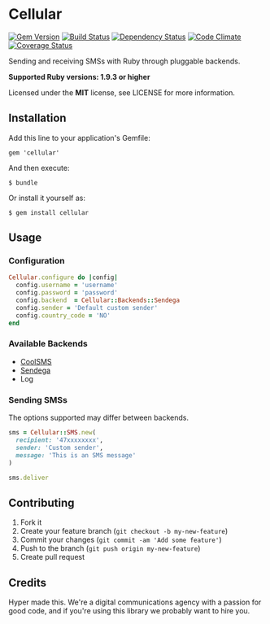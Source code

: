 # Cellular

[![Gem Version](https://img.shields.io/gem/v/cellular.svg?style=flat)](https://rubygems.org/gems/cellular)
[![Build Status](https://img.shields.io/travis/hyperoslo/cellular.svg?style=flat)](https://travis-ci.org/hyperoslo/cellular)
[![Dependency Status](https://img.shields.io/gemnasium/hyperoslo/cellular.svg?style=flat)](https://gemnasium.com/hyperoslo/cellular)
[![Code Climate](https://img.shields.io/codeclimate/github/hyperoslo/cellular.svg?style=flat)](https://codeclimate.com/github/hyperoslo/cellular)
[![Coverage Status](https://img.shields.io/coveralls/hyperoslo/cellular.svg?style=flat)](https://coveralls.io/r/hyperoslo/cellular)

Sending and receiving SMSs with Ruby through pluggable backends.

**Supported Ruby versions: 1.9.3 or higher**

Licensed under the **MIT** license, see LICENSE for more information.


## Installation

Add this line to your application's Gemfile:

    gem 'cellular'

And then execute:

    $ bundle

Or install it yourself as:

    $ gem install cellular


## Usage

### Configuration

```ruby
Cellular.configure do |config|
  config.username = 'username'
  config.password = 'password'
  config.backend  = Cellular::Backends::Sendega
  config.sender = 'Default custom sender'
  config.country_code = 'NO'
end
```


### Available Backends

* [CoolSMS](http://coolsms.com/)
* [Sendega](http://sendega.com/)
* Log


### Sending SMSs

The options supported may differ between backends.

```ruby
sms = Cellular::SMS.new(
  recipient: '47xxxxxxxx',
  sender: 'Custom sender',
  message: 'This is an SMS message'
)

sms.deliver
```


## Contributing

1. Fork it
2. Create your feature branch (`git checkout -b my-new-feature`)
3. Commit your changes (`git commit -am 'Add some feature'`)
4. Push to the branch (`git push origin my-new-feature`)
5. Create pull request


## Credits

Hyper made this. We're a digital communications agency with a passion for good code,
and if you're using this library we probably want to hire you.
